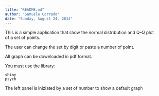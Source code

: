 ```yaml
---
title: "README.md"
author: "Samuele Corrado"
date: "Sunday, August 24, 2014"
---
```


This is a  simple application that show the normal distribution and Q–Q plot of a set of points.

The user can change the set by digit or paste a number of point.

All graph can be downloaded in pdf format.

You must use the library: 

    shiny
    psych

The left panel is iniziated by a set of number to show a default graph


